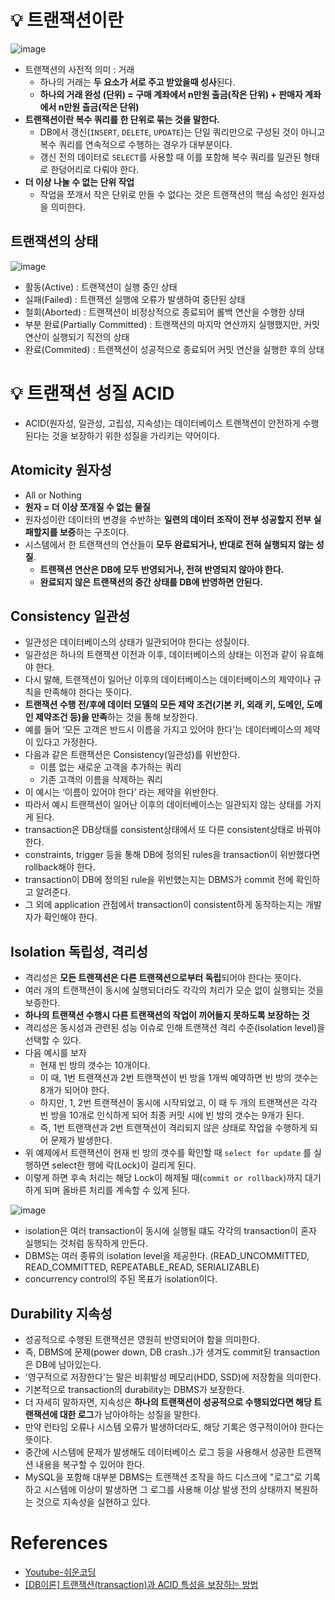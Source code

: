 # 💡 트랜잭션이란
![image](https://github.com/shin-je-woo/TIL/assets/39439576/f4d4bba8-a92b-48c2-b75c-e5845a585b12)

- 트랜잭션의 사전적 의미 : 거래
  - 하나의 거래는 **두 요소가 서로 주고 받았을때 성사**된다.
  - **하나의 거래 완성 (단위) = 구매 계좌에서 n만원 출금(작은 단위) + 판매자 계좌에서 n만원 출금(작은 단위)**
- **트랜잭션이란 복수 쿼리를 한 단위로 묶는 것을 말한다.**
  - DB에서 갱신(`INSERT`, `DELETE`, `UPDATE`)는 단일 쿼리만으로 구성된 것이 아니고 복수 쿼리를 연속적으로 수행하는 경우가 대부분이다.
  - 갱신 전의 데이터로 `SELECT`를 사용할 때 이를 포함해 복수 쿼리를 일관된 형태로 한덩어리로 다뤄야 한다.
- **더 이상 나눌 수 없는 단위 작업**
  - 작업을 쪼개서 작은 단위로 만들 수 없다는 것은 트랜잭션의 핵심 속성인 원자성을 의미한다.

## 트랜잭션의 상태
![image](https://github.com/shin-je-woo/TIL/assets/39439576/f2abb486-5311-4727-86e8-459e32815a62)

- 활동(Active) : 트랜잭션이 실행 중인 상태
- 실패(Failed) : 트랜잭션 실행에 오류가 발생하여 중단된 상태
- 철회(Aborted) : 트랜잭션이 비정상적으로 종료되어 롤백 연산을 수행한 상태
- 부분 완료(Partially Committed) : 트랜잭션의 마지막 연산까지 실행했지만, 커밋 연산이 실행되기 직전의 상태
- 완료(Commited) : 트랜잭션이 성공적으로 종료되어 커밋 연산을 실행한 후의 상태

# 💡 트랜잭션 성질 ACID
- ACID(원자성, 일관성, 고립성, 지속성)는 데이터베이스 트랜잭션이 안전하게 수행된다는 것을 보장하기 위한 성질을 가리키는 약어이다.

## Atomicity 원자성
- All or Nothing
- **원자 = 더 이상 쪼개질 수 없는 물질**
- 원자성이란 데이터의 변경을 수반하는 **일련의 데이터 조작이 전부 성공할지 전부 실패할지를 보증**하는 구조이다.
- 시스템에서 한 트랜잭션의 연산들이 **모두 완료되거나, 반대로 전혀 실행되지 않는 성질**.
  - **트랜잭션 연산은 DB에 모두 반영되거나, 전혀 반영되지 않아야 한다.**
  - **완료되지 않은 트랜잭션의 중간 상태를 DB에 반영하면 안된다.**
 
## Consistency 일관성
- 일관성은 데이터베이스의 상태가 일관되어야 한다는 성질이다.
- 일관성은 하나의 트랜잭션 이전과 이후, 데이터베이스의 상태는 이전과 같이 유효해야 한다.
- 다시 말해, 트랜잭션이 일어난 이후의 데이터베이스는 데이터베이스의 제약이나 규칙을 만족해야 한다는 뜻이다.
- **트랜잭션 수행 전/후에 데이터 모델의 모든 제약 조건(기본 키, 외래 키, 도메인, 도메인 제약조건 등)을 만족**하는 것을 통해 보장한다.
- 예를 들어 ‘모든 고객은 반드시 이름을 가지고 있어야 한다’는 데이터베이스의 제약이 있다고 가정한다.
- 다음과 같은 트랜잭션은 Consistency(일관성)를 위반한다.
  - 이름 없는 새로운 고객을 추가하는 쿼리
  - 기존 고객의 이름을 삭제하는 쿼리
- 이 예시는 ‘이름이 있어야 한다’ 라는 제약을 위반한다.
- 따라서 예시 트랜잭션이 일어난 이후의 데이터베이스는 일관되지 않는 상태를 가지게 된다.
- transaction은 DB상태를 consistent상태에서 또 다른 consistent상태로 바꿔야 한다.
- constraints, trigger 등을 통해 DB에 정의된 rules을 transaction이 위반했다면 rollback해야 한다.
- transaction이 DB에 정의된 rule을 위반했는지는 DBMS가 commit 전에 확인하고 알려준다.
- 그 외에 application 관점에서 transaction이 consistent하게 동작하는지는 개발자가 확인해야 한다.

## Isolation 독립성, 격리성
- 격리성은 **모든 트랜잭션은 다른 트랜잭션으로부터 독립**되어야 한다는 뜻이다.
- 여러 개의 트랜잭션이 동시에 실행되더라도 각각의 처리가 모순 없이 실행되는 것을 보증한다.
- **하나의 트랜잭션 수행시 다른 트랜잭션의 작업이 끼어들지 못하도록 보장하는 것**
- 격리성은 동시성과 관련된 성능 이슈로 인해 트랜잭션 격리 수준(Isolation level)을 선택할 수 있다.
- 다음 예시를 보자
  - 현재 빈 방의 갯수는 10개이다.
  - 이 때, 1번 트랜잭션과 2번 트랜잭션이 빈 방을 1개씩 예약하면 빈 방의 갯수는 8개가 되어야 한다.
  - 하지만, 1, 2번 트랜잭션이 동시에 시작되었고, 이 때 두 개의 트랜잭션은 각각 빈 방을 10개로 인식하게 되어 최종 커밋 시에 빈 방의 갯수는 9개가 된다.
  - 즉, 1번 트랜잭션과 2번 트랜잭션이 격리되지 않은 상태로 작업을 수행하게 되어 문제가 발생한다.
- 위 예제에서 트랜잭션이 현재 빈 방의 갯수를 확인할 때 `select for update` 를 실행하면 select한 행에 락(Lock)이 걸리게 된다.
- 이렇게 하면 후속 처리는 해당 Lock이 해제될 때(`commit or rollback`)까지 대기하게 되며 올바른 처리를 계속할 수 있게 된다.

![image](https://github.com/user-attachments/assets/ecb58799-292b-4ad7-b5bb-1b1c100d8b3b)

- isolation은 여러 transaction이 동시에 실행될 떄도 각각의 transaction이 혼자 실행되는 것처럼 동작하게 만든다.
- DBMS는 여러 종류의 isolation level을 제공한다. (READ_UNCOMMITTED, READ_COMMITTED, REPEATABLE_READ, SERIALIZABLE)
- concurrency control의 주된 목표가 isolation이다.

## Durability 지속성
- 성공적으로 수행된 트랜잭션은 영원히 반영되어야 함을 의미한다.
- 즉, DBMS에 문제(power down, DB crash..)가 생겨도 commit된 transaction은 DB에 남아있는다.
- '영구적으로 저장한다'는 말은 비휘발성 메모리(HDD, SSD)에 저장함을 의미한다.
- 기본적으로 transaction의 durability는 DBMS가 보장한다.
- 더 자세히 말하자면, 지속성은 **하나의 트랜잭션이 성공적으로 수행되었다면 해당 트랜잭션에 대한 로그**가 남아야하는 성질을 말한다.
- 만약 런타임 오류나 시스템 오류가 발생하더라도, 해당 기록은 영구적이어야 한다는 뜻이다.
- 중간에 시스템에 문제가 발생해도 데이터베이스 로그 등을 사용해서 성공한 트랜잭션 내용을 복구할 수 있어야 한다.
- MySQL을 포함해 대부분 DBMS는 트랜잭션 조작을 하드 디스크에 "로그"로 기록하고 시스템에 이상이 발생하면 그 로그를 사용해 이상 발생 전의 상태까지 복원하는 것으로 지속성을 실현하고 있다.

# References

- [Youtube-쉬운코딩](https://www.youtube.com/watch?v=sLJ8ypeHGlM&list=PLcXyemr8ZeoREWGhhZi5FZs6cvymjIBVe&index=14)
- [[DB이론] 트랜잭션(transaction)과 ACID 특성을 보장하는 방법](https://victorydntmd.tistory.com/129)
